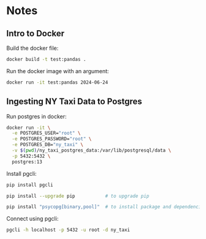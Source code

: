 # Notes


## Intro to Docker

Build the docker file:

```bash
docker build -t test:pandas .
```

Run the docker image with an argument:

```bash
docker run -it test:pandas 2024-06-24
```


## Ingesting NY Taxi Data to Postgres

Run postgres in docker:

```bash
docker run -it \
  -e POSTGRES_USER="root" \
  -e POSTGRES_PASSWORD="root" \
  -e POSTGRES_DB="ny_taxi" \
  -v $(pwd)/ny_taxi_postgres_data:/var/lib/postgresql/data \
  -p 5432:5432 \
  postgres:13
```

Install pgcli: 

```bash
pip install pgcli

pip install --upgrade pip           # to upgrade pip

pip install "psycopg[binary,pool]"  # to install package and dependencies
```

Connect using pgcli:

```bash
pgcli -h localhost -p 5432 -u root -d ny_taxi
```


